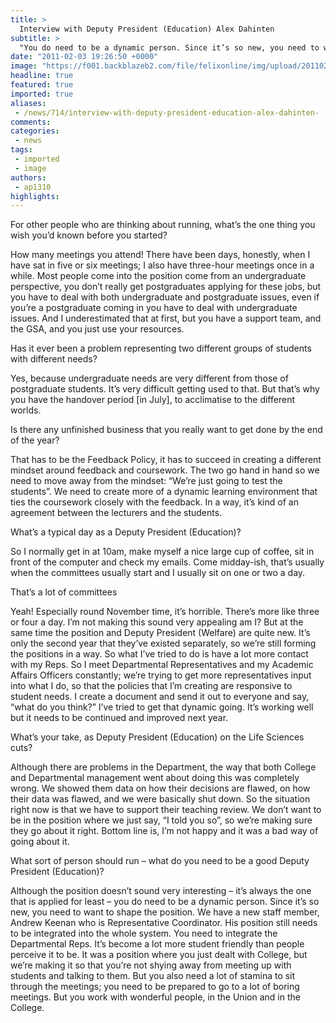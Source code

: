 ```yaml
---
title: >
  Interview with Deputy President (Education) Alex Dahinten
subtitle: >
  "You do need to be a dynamic person. Since it’s so new, you need to want to shape the position"
date: "2011-02-03 19:26:50 +0000"
image: "https://f001.backblazeb2.com/file/felixonline/img/upload/201102031920-ks607-dahinten.jpg"
headline: true
featured: true
imported: true
aliases:
 - /news/714/interview-with-deputy-president-education-alex-dahinten-
comments:
categories:
 - news
tags:
 - imported
 - image
authors:
 - ap1310
highlights:
---
```


For other people who are thinking about running, what’s the one thing you wish you’d known before you started?

How many meetings you attend! There have been days, honestly, when I have sat in five or six meetings; I also have three-hour meetings once in a while. Most people come into the position come from an undergraduate perspective, you don’t really get postgraduates applying for these jobs, but you have to deal with both undergraduate and postgraduate issues, even if you’re a postgraduate coming in you have to deal with undergraduate issues. And I underestimated that at first, but you have a support team, and the GSA, and you just use your resources.

Has it ever been a problem representing two different groups of students with different needs?

Yes, because undergraduate needs are very different from those of postgraduate students. It’s very difficult getting used to that. But that’s why you have the handover period [in July], to acclimatise to the different worlds.

Is there any unfinished business that you really want to get done by the end of the year?

That has to be the Feedback Policy, it has to succeed in creating a different mindset around feedback and coursework. The two go hand in hand so we need to move away from the mindset: “We’re just going to test the students”. We need to create more of a dynamic learning environment that ties the coursework closely with the feedback. In a way, it’s kind of an agreement between the lecturers and the students.

What’s a typical day as a Deputy President (Education)?

So I normally get in at 10am, make myself a nice large cup of coffee, sit in front of the computer and check my emails. Come midday-ish, that’s usually when the committees usually start and I usually sit on one or two a day.

That’s a lot of committees

Yeah! Especially round November time, it’s horrible. There’s more like three or four a day. I’m not making this sound very appealing am I? But at the same time the position and Deputy President (Welfare) are quite new. It’s only the second year that they’ve existed separately, so we’re still forming the positions in a way. So what I’ve tried to do is have a lot more contact with my Reps. So I meet Departmental Representatives and my Academic Affairs Officers constantly; we’re trying to get more representatives input into what I do, so that the policies that I’m creating are responsive to student needs. I create a document and send it out to everyone and say, “what do you think?” I’ve tried to get that dynamic going. It’s working well but it needs to be continued and improved next year.

What’s your take, as Deputy President (Education) on the Life Sciences cuts?

Although there are problems in the Department, the way that both College and Departmental management went about doing this was completely wrong. We showed them data on how their decisions are flawed, on how their data was flawed, and we were basically shut down. So the situation right now is that we have to support their teaching review. We don’t want to be in the position where we just say, “I told you so”, so we’re making sure they go about it right. Bottom line is, I’m not happy and it was a bad way of going about it.

What sort of person should run – what do you need to be a good Deputy President (Education)?

Although the position doesn’t sound very interesting – it’s always the one that is applied for least – you do need to be a dynamic person. Since it’s so new, you need to want to shape the position. We have a new staff member, Andrew Keenan who is Representative Coordinator. His position still needs to be integrated into the whole system. You need to integrate the Departmental Reps. It’s become a lot more student friendly than people perceive it to be. It was a position where you just dealt with College, but we’re making it so that you’re not shying away from meeting up with students and talking to them. But you also need a lot of stamina to sit through the meetings; you need to be prepared to go to a lot of boring meetings. But you work with wonderful people, in the Union and in the College.
